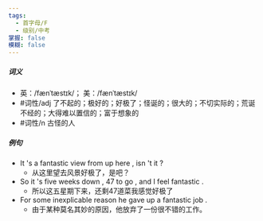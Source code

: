 ```yaml
---
tags:
  - 首字母/F
  - 级别/中考
掌握: false
模糊: false
---
```

##### 词义
- 英：/fænˈtæstɪk/； 美：/fænˈtæstɪk/
- #词性/adj  了不起的；极好的；好极了；怪诞的；很大的；不切实际的；荒诞不经的；大得难以置信的；富于想象的
- #词性/n  古怪的人
##### 例句
- It 's a fantastic view from up here , isn 't it ?
	- 从这里望去风景好极了，是吧？
- So it 's five weeks down , 47 to go , and I feel fantastic .
	- 所以这五星期下来，还剩47道菜我感觉好极了
- For some inexplicable reason he gave up a fantastic job .
	- 由于某种莫名其妙的原因，他放弃了一份很不错的工作。
